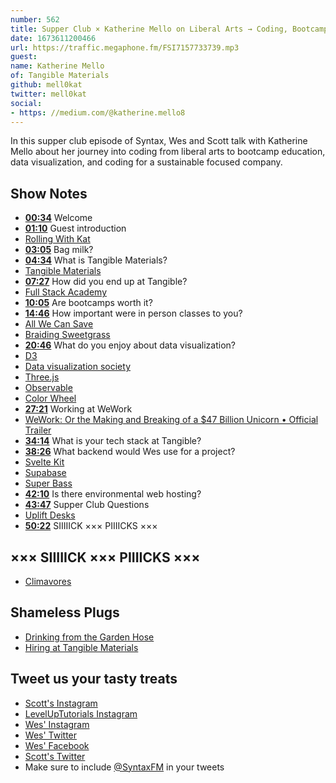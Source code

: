```yaml
---
number: 562
title: Supper Club × Katherine Mello on Liberal Arts → Coding, Bootcamps,  and Sustainability
date: 1673611200466
url: https://traffic.megaphone.fm/FSI7157733739.mp3
guest: 
name: Katherine Mello
of: Tangible Materials
github: mell0kat
twitter: mell0kat
social: 
- https: //medium.com/@katherine.mello8
---
```


In this supper club episode of Syntax, Wes and Scott talk with Katherine Mello about her journey into coding from liberal arts to bootcamp education, data visualization, and coding for a sustainable focused company.

## Show Notes

- **[00:34](#t=00:34)** Welcome
- **[01:10](#t=01:10)** Guest introduction
- [Rolling With Kat](https://www.rolling-with-kat.blog/)
- **[03:05](#t=03:05)** Bag milk?
- **[04:34](#t=04:34)** What is Tangible Materials?
- [Tangible Materials](https://tangiblematerials.com/)
- **[07:27](#t=07:27)** How did you end up at Tangible?
- [Full Stack Academy](https://www.fullstackacademy.com/tech-bootcamp)
- **[10:05](#t=10:05)** Are bootcamps worth it?
- **[14:46](#t=14:46)** How important were in person classes to you?
- [All We Can Save](https://www.allwecansave.earth)
- [Braiding Sweetgrass](https://milkweed.org/book/braiding-sweetgrass)
- **[20:46](#t=20:46)** What do you enjoy about data visualization?
- [D3](https://d3js.org)
- [Data visualization society](https://www.datavisualizationsociety.org/)
- [Three.js](https://threejs.org)
- [Observable](https://observablehq.com)
- [Color Wheel](https://observablehq.com/@shan/oklab-color-wheel)
- **[27:21](#t=27:21)** Working at WeWork
- [WeWork: Or the Making and Breaking of a $47 Billion Unicorn • Official Trailer](https://www.youtube.com/watch?v=HVAESeO7dgc)
- **[34:14](#t=34:14)** What is your tech stack at Tangible?
- **[38:26](#t=38:26)** What backend would Wes use for a project?
- [Svelte Kit](https://kit.svelte.dev)
- [Supabase](https://supabase.com)
- [Super Bass](https://www.youtube.com/watch?v=4JipHEz53sU)
- **[42:10](#t=42:10)** Is there environmental web hosting?
- **[43:47](#t=43:47)** Supper Club Questions
- [Uplift Desks](https://www.upliftdesk.com)
- **[50:22](#t=50:22)** SIIIIICK ××× PIIIICKS ×××

## ××× SIIIIICK ××× PIIIICKS ×××

- [Climavores](https://postscriptmedia.com/climavores/)

## Shameless Plugs

- [Drinking from the Garden Hose](https://www.rolling-with-kat.blog/post/drinking-from-the-garden-hose)
- [Hiring at Tangible Materials](https://tangiblematerials.com/)

## Tweet us your tasty treats

- [Scott's Instagram](https://www.instagram.com/stolinski/)
- [LevelUpTutorials Instagram](https://www.instagram.com/LevelUpTutorials/)
- [Wes' Instagram](https://www.instagram.com/wesbos/)
- [Wes' Twitter](https://twitter.com/wesbos)
- [Wes' Facebook](https://www.facebook.com/wesbos.developer)
- [Scott's Twitter](https://twitter.com/stolinski)
- Make sure to include [@SyntaxFM](https://twitter.com/SyntaxFM) in your tweets
